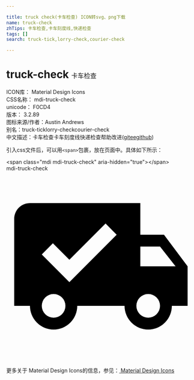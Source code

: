 ```yaml
---

title: truck check(卡车检查) ICON转svg、png下载
name: truck-check
zhTips: 卡车检查,卡车刻度线,快递检查
tags: []
search: truck-tick,lorry-check,courier-check

---
```


# truck-check  <small style="font-size: 60%;font-weight: 100">卡车检查</small>


<div class="detail-page">
<p>
<span>
ICON库：
<span class="badge-secondary badge">Material Design Icons</span> 
</span>
<br/>
<span>
CSS名称：
<span class="badge-secondary badge">mdi-truck-check</span> 
</span>
<br/>
<span>
unicode：
<span class="badge-secondary badge">F0CD4</span> 
<copy-btn content='F0CD4' btn-title=""></copy-btn>
<copy-btn :content='String.fromCodePoint(parseInt("F0CD4", 16))' btn-title="复制U"></copy-btn>
</span>
<br/>
<span>
版本：
<span class="badge-secondary badge">3.2.89</span> 
</span>
<br/>
<span>图标来源/作者：<span class="badge-light badge">Austin Andrews</span></span> 
<br/>
<span>别名：<span class="badge-light badge">truck-tick</span><span class="badge-light badge">lorry-check</span><span class="badge-light badge">courier-check</span></span><br/><span class="zh-detail">中文描述：<span class="badge-primary badge">卡车检查</span><span class="badge-primary badge">卡车刻度线</span><span class="badge-primary badge">快递检查</span><span class="help-link"><span>帮助改进</span>(<a href="https://gitee.com/liuwave/icon-helper/edit/master/json/material/truck-check.json" target="_blank" rel="noopener noreferrer">gitee</a><a href="https://github.com/liuwave/icon-helper/edit/master/json/material/truck-check.json" target="_blank" rel="noopener noreferrer">github</a></span>)</span><br/>
</p>
</div>
<div class="alert alert-dark">
  <i class="mdi mdi-truck-check mdi-48px"></i>
  <i class="mdi mdi-truck-check mdi-36px"></i>
  <i class="mdi mdi-truck-check mdi-24px"></i>
  <i class="mdi mdi-truck-check mdi-18px"></i>
</div>
<div>
  <p>引入css文件后，可以用<code>&lt;span&gt;</code>包裹，放在页面中。具体如下所示：    
  </p>
  <div class="alert alert-primary" style="font-size: 14px">
    &lt;span class="mdi mdi-truck-check" aria-hidden="true"&gt;&lt;/span&gt;
    <copy-btn content='<span class="mdi mdi-truck-check" aria-hidden="true"></span>'></copy-btn>
  </div>
  <div class="alert alert-secondary">
    <i class="mdi mdi-truck-check"
    style="font-size: 24px"
    aria-hidden="true"></i> mdi-truck-check
    <copy-btn content="mdi-truck-check" btn-title="复制图标名称"></copy-btn>
  </div>
</div>
<div id="svg" class="svg-wrap">
<svg xmlns="http://www.w3.org/2000/svg" viewBox="0 0 24 24"><path d="M3,4H17V8H20L23,12V17H21A3,3 0 0,1 18,20A3,3 0 0,1 15,17H9A3,3 0 0,1 6,20A3,3 0 0,1 3,17H1V6C1,4.89 1.9,4 3,4M17,9.5V12H21.47L19.5,9.5H17M6,15.5A1.5,1.5 0 0,0 4.5,17A1.5,1.5 0 0,0 6,18.5A1.5,1.5 0 0,0 7.5,17A1.5,1.5 0 0,0 6,15.5M18,15.5A1.5,1.5 0 0,0 16.5,17A1.5,1.5 0 0,0 18,18.5A1.5,1.5 0 0,0 19.5,17A1.5,1.5 0 0,0 18,15.5M8,14L14,8L12.59,6.58L8,11.17L5.91,9.08L4.5,10.5L8,14Z" /></svg>
</div>
<detail full-name='mdi-truck-check'></detail>
    
<div><p>更多关于 Material Design Icons的信息，参见：<a target="_blank" href="https://iconhelper.cn/material.html"> Material Design Icons</a>
</p></div>
